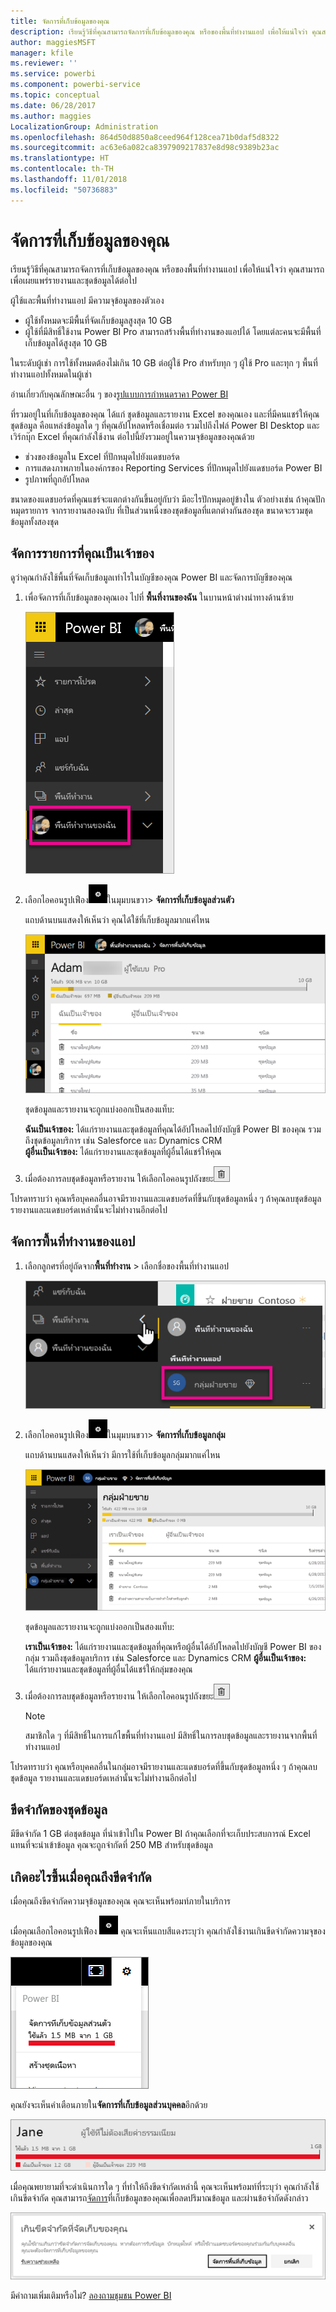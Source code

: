 ```yaml
---
title: จัดการที่เก็บข้อมูลของคุณ
description: เรียนรู้วิธีที่คุณสามารถจัดการที่เก็บข้อมูลของคุณ หรือของพื้นที่ทำงานแอป เพื่อให้แน่ใจว่า คุณสามารถเพื่อเผยแพร่รายงานและชุดข้อมูลได้ต่อไป
author: maggiesMSFT
manager: kfile
ms.reviewer: ''
ms.service: powerbi
ms.component: powerbi-service
ms.topic: conceptual
ms.date: 06/28/2017
ms.author: maggies
LocalizationGroup: Administration
ms.openlocfilehash: 864d50d8850a8ceed964f128cea71b0daf5d8322
ms.sourcegitcommit: ac63e6a082ca8397909217837e8d98c9389b23ac
ms.translationtype: HT
ms.contentlocale: th-TH
ms.lasthandoff: 11/01/2018
ms.locfileid: "50736883"
---
```

# <a name="manage-your-data-storage"></a>จัดการที่เก็บข้อมูลของคุณ
เรียนรู้วิธีที่คุณสามารถจัดการที่เก็บข้อมูลของคุณ หรือของพื้นที่ทำงานแอป เพื่อให้แน่ใจว่า คุณสามารถเพื่อเผยแพร่รายงานและชุดข้อมูลได้ต่อไป

ผู้ใช้และพื้นที่ทำงานแอป มีความจุข้อมูลของตัวเอง

* ผู้ใช้ทั้งหมดจะมีพื้นที่จัดเก็บข้อมูลสูงสุด 10 GB
* ผู้ใช้ที่มีสิทธิ์ใช้งาน Power BI Pro สามารถสร้างพื้นที่ทำงานของแอปได้ โดยแต่ละคนจะมีพื้นที่เก็บข้อมูลได้สูงสุด 10 GB

ในระดับผู้เช่า การใช้ทั้งหมดต้องไม่เกิน 10 GB ต่อผู้ใช้ Pro สำหรับทุก ๆ ผู้ใช้ Pro และทุก ๆ พื้นที่ทำงานแอปทั้งหมดในผู้เช่า

อ่านเกี่ยวกับคุณลักษณะอื่น ๆ ของ[รูปแบบการกำหนดราคา Power BI](https://powerbi.microsoft.com/pricing)

ที่รวมอยู่ในที่เก็บข้อมูลของคุณ ได้แก่ ชุดข้อมูลและรายงาน Excel ของคุณเอง และที่มีคนแชร์ให้คุณ ชุดข้อมูล คือแหล่งข้อมูลใด ๆ ที่คุณอัปโหลดหรือเชื่อมต่อ รวมไปถึงไฟล์ Power BI Desktop และเวิร์กบุ๊ก Excel ที่คุณกำลังใช้งาน ต่อไปนี้ยังรวมอยู่ในความจุข้อมูลของคุณด้วย

* ช่วงของข้อมูลใน Excel ที่ปักหมุดไปยังแดชบอร์ด
* การแสดงภาพภายในองค์กรของ Reporting Services ที่ปักหมุดไปยังแดชบอร์ด Power BI
* รูปภาพที่ถูกอัปโหลด

ขนาดของแดชบอร์ดที่คุณแชร์จะแตกต่างกันขึ้นอยู่กับว่า มีอะไรปักหมุดอยู่ข้างใน ตัวอย่างเช่น ถ้าคุณปักหมุดรายการ จากรายงานสองฉบับ ที่เป็นส่วนหนึ่งของชุดข้อมูลที่แตกต่างกันสองชุด ขนาดจะรวมชุดข้อมูลทั้งสองชุด

<a name="manage"/>

## <a name="manage-items-owned-by-you"></a>จัดการรายการที่คุณเป็นเจ้าของ
ดูว่าคุณกำลังใช้พื้นที่จัดเก็บข้อมูลเท่าไรในบัญชีของคุณ Power BI และจัดการบัญชีของคุณ

1. เพื่อจัดการที่เก็บข้อมูลของคุณเอง ไปที่ **พื้นที่งานของฉัน** ในบานหน้าต่างนำทางด้านซ้าย
   
    ![](media/service-admin-manage-your-data-storage-in-power-bi/pbi_myworkspace.png)
2. เลือกไอคอนรูปเฟือง![](media/service-admin-manage-your-data-storage-in-power-bi/pbi_gearicon.png)ในมุมบนขวา\> **จัดการที่เก็บข้อมูลส่วนตัว**
   
    แถบด้านบนแสดงให้เห็นว่า คุณได้ใช้ที่เก็บข้อมูลมากแค่ไหน
   
    ![](media/service-admin-manage-your-data-storage-in-power-bi/pbi_persnlstorage.png)
   
    ชุดข้อมูลและรายงานจะถูกแบ่งออกเป็นสองแท็บ:
   
    **ฉันเป็นเจ้าของ:** ได้แก่รายงานและชุดข้อมูลที่คุณได้อัปโหลดไปยังบัญชี Power BI ของคุณ รวมถึงชุดข้อมูลบริการ เช่น Salesforce และ Dynamics CRM  
    **ผู้อื่นเป็นเจ้าของ:** ได้แก่รายงานและชุดข้อมูลที่ผู้อื่นได้แชร์ให้คุณ
3. เมื่อต้องการลบชุดข้อมูลหรือรายงาน ให้เลือกไอคอนรูปถังขยะ![](media/service-admin-manage-your-data-storage-in-power-bi/pbi_deleteicon.png)

โปรดทราบว่า คุณหรือบุคคลอื่นอาจมีรายงานและแดชบอร์ดที่ขึ้นกับชุดข้อมูลหนึ่ง ๆ ถ้าคุณลบชุดข้อมูล รายงานและแดชบอร์ดเหล่านั้นจะไม่ทำงานอีกต่อไป

## <a name="manage-your-app-workspace"></a>จัดการพื้นที่ทำงานของแอป
1. เลือกลูกศรที่อยู่ถัดจาก**พื้นที่ทำงาน** \> เลือกชื่อของพื้นที่ทำงานแอป
   
    ![](media/service-admin-manage-your-data-storage-in-power-bi/pbi_groupworkspaces.png)
2. เลือกไอคอนรูปเฟือง![](media/service-admin-manage-your-data-storage-in-power-bi/pbi_gearicon.png)ในมุมบนขวา\> **จัดการที่เก็บข้อมูลกลุ่ม**
   
    แถบด้านบนแสดงให้เห็นว่า มีการใช้ที่เก็บข้อมูลกลุ่มมากแค่ไหน
   
    ![](media/service-admin-manage-your-data-storage-in-power-bi/pbi_groupstorage.png)
   
    ชุดข้อมูลและรายงานจะถูกแบ่งออกเป็นสองแท็บ:
   
    **เราเป็นเจ้าของ:** ได้แก่รายงานและชุดข้อมูลที่คุณหรือผู้อื่นได้อัปโหลดไปยังบัญชี Power BI ของกลุ่ม รวมถึงชุดข้อมูลบริการ เช่น Salesforce และ Dynamics CRM
    **ผู้อื่นเป็นเจ้าของ:** ได้แก่รายงานและชุดข้อมูลที่ผู้อื่นได้แชร์ให้กลุ่มของคุณ
3. เมื่อต้องการลบชุดข้อมูลหรือรายงาน ให้เลือกไอคอนรูปถังขยะ![](media/service-admin-manage-your-data-storage-in-power-bi/pbi_deleteicon.png)
   
   > [!NOTE]
   > สมาชิกใด ๆ ที่มีสิทธิ์ในการแก้ไขพื้นที่ทำงานแอป มีสิทธิ์ในการลบชุดข้อมูลและรายงานจากพื้นที่ทำงานแอป
   > 
   > 

โปรดทราบว่า คุณหรือบุคคลอื่นในกลุ่มอาจมีรายงานและแดชบอร์ดที่ขึ้นกับชุดข้อมูลหนึ่ง ๆ ถ้าคุณลบชุดข้อมูล รายงานและแดชบอร์ดเหล่านั้นจะไม่ทำงานอีกต่อไป

## <a name="dataset-limits"></a>ขีดจำกัดของชุดข้อมูล
มีขีดจำกัด 1 GB ต่อชุดข้อมูล ที่นำเข้าไปใน Power BI ถ้าคุณเลือกที่จะเก็บประสบการณ์ Excel แทนที่จะนำเข้าข้อมูล คุณจะถูกจำกัดที่ 250 MB สำหรับชุดข้อมูล

## <a name="what-happens-when-you-hit-a-limit"></a>เกิดอะไรขึ้นเมื่อคุณถึงขีดจำกัด
เมื่อคุณถึงขีดจำกัดความจุข้อมูลของคุณ คุณจะเห็นพร้อมท์ภายในบริการ 

เมื่อคุณเลือกไอคอนรูปเฟือง ![](media/service-admin-manage-your-data-storage-in-power-bi/pbi_gearicon.png) คุณจะเห็นแถบสีแดงระบุว่า คุณกำลังใช้งานเกินขีดจำกัดความจุของข้อมูลของคุณ

![](media/service-admin-manage-your-data-storage-in-power-bi/manage-storage-limit.png)

คุณยังจะเห็นคำเตือนภายใน**จัดการที่เก็บข้อมูลส่วนบุคคล**อีกด้วย

 ![](media/service-admin-manage-your-data-storage-in-power-bi/manage-storage-limit2.png)

 เมื่อคุณพยายามที่จะดำเนินการใด ๆ ที่ทำให้ถึงขีดจำกัดเหล่านี้ คุณจะเห็นพร้อมท์ที่ระบุว่า คุณกำลังใช้เกินขีดจำกัด คุณสามารถ[จัดการ](#manage)ที่เก็บข้อมูลของคุณเพื่อลดปริมาณข้อมูล และผ่านข้อจำกัดดังกล่าว

 ![](media/service-admin-manage-your-data-storage-in-power-bi/powerbi-pro-over-limit.png)

 มีคำถามเพิ่มเติมหรือไม่? [ลองถามชุมชน Power BI](http://community.powerbi.com/)

